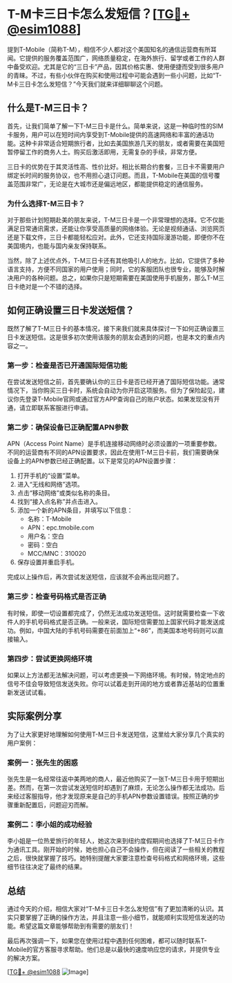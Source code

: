 # T-M卡三日卡怎么发短信？[[TG💪+ @esim1088](https://t.me/s/esim1088)]

提到T-Mobile（简称T-M），相信不少人都对这个美国知名的通信运营商有所耳闻。它提供的服务覆盖范围广，网络质量稳定，在海外旅行、留学或者工作的人群中备受欢迎。尤其是它的“三日卡”产品，因其价格实惠、使用便捷而受到很多用户的青睐。不过，有些小伙伴在购买和使用过程中可能会遇到一些小问题，比如“T-M卡三日卡怎么发短信？”今天我们就来详细聊聊这个问题。

## 什么是T-M三日卡？

首先，让我们简单了解一下T-M三日卡是什么。简单来说，这是一种临时性的SIM卡服务，用户可以在短时间内享受到T-Mobile提供的高速网络和丰富的通话功能。这种卡非常适合短期旅行者，比如去美国旅游几天的朋友，或者需要在美国短暂停留工作的商务人士。购买后激活即用，无需复杂的手续，非常方便。

三日卡的优势在于其灵活性高、性价比好。相比长期合约套餐，三日卡不需要用户绑定长时间的服务协议，也不用担心退订问题。而且，T-Mobile在美国的信号覆盖范围非常广，无论是在大城市还是偏远地区，都能提供稳定的通信服务。

### 为什么选择T-M三日卡？

对于那些计划短期赴美的朋友来说，T-M三日卡是一个非常理想的选择。它不仅能满足日常通讯需求，还能让你享受高质量的网络体验。无论是视频通话、浏览网页还是下载文件，三日卡都能轻松应对。此外，它还支持国际漫游功能，即便你不在美国境内，也能与国内亲友保持联系。

当然，除了上述优点外，T-M三日卡还有其他吸引人的地方。比如，它提供了多种语言支持，方便不同国家的用户使用；同时，它的客服团队也很专业，能够及时解决用户的各种问题。总之，如果你只是短期需要在美国使用手机服务，那么T-M三日卡绝对是一个不错的选择。

## 如何正确设置三日卡发送短信？

既然了解了T-M三日卡的基本情况，接下来我们就来具体探讨一下如何正确设置三日卡发送短信。这是很多初次使用该服务的朋友会遇到的问题，也是本文的重点内容之一。

### 第一步：检查是否已开通国际短信功能

在尝试发送短信之前，首先要确认你的三日卡是否已经开通了国际短信功能。通常情况下，当你购买三日卡时，系统会自动为你开启这项服务。但为了保险起见，建议你先登录T-Mobile官网或通过官方APP查询自己的账户状态。如果发现没有开通，请立即联系客服进行申请。

### 第二步：确保设备已正确配置APN参数

APN（Access Point Name）是手机连接移动网络时必须设置的一项重要参数。不同的运营商有不同的APN设置要求，因此在使用T-M三日卡前，我们需要确保设备上的APN参数已经正确配置。以下是常见的APN设置步骤：

1. 打开手机的“设置”菜单。
2. 进入“无线和网络”选项。
3. 点击“移动网络”或类似名称的条目。
4. 找到“接入点名称”并点击进入。
5. 添加一个新的APN条目，并填写以下信息：
   - 名称：T-Mobile
   - APN：epc.tmobile.com
   - 用户名：空白
   - 密码：空白
   - MCC/MNC：310020
6. 保存设置并重启手机。

完成以上操作后，再次尝试发送短信，应该就不会再出现问题了。

### 第三步：检查号码格式是否正确

有时候，即使一切设置都完成了，仍然无法成功发送短信。这时就需要检查一下收件人的手机号码格式是否正确。一般来说，国际短信需要加上国家代码才能发送成功。例如，中国大陆的手机号码需要在前面加上“+86”，而美国本地号码则可以直接输入。

### 第四步：尝试更换网络环境

如果以上方法都无法解决问题，可以考虑更换一下网络环境。有时候，特定地点的信号不佳会导致短信发送失败。你可以试着走到开阔的地方或者靠近基站的位置重新发送试试看。

## 实际案例分享

为了让大家更好地理解如何使用T-M三日卡发送短信，这里给大家分享几个真实的用户案例：

### 案例一：张先生的困惑

张先生是一名经常往返中美两地的商人，最近他购买了一张T-M三日卡用于短期出差。然而，在第一次尝试发送短信时却遇到了麻烦，无论怎么操作都无法成功。后来经过客服指导，他才发现原来是自己的手机APN参数设置错误。按照正确的步骤重新配置后，问题迎刃而解。

### 案例二：李小姐的成功经验

李小姐是一位热爱旅行的年轻人，她这次来到纽约度假期间也选择了T-M三日卡作为通讯工具。刚开始的时候，她也担心自己不会操作，但在阅读了一些相关的教程之后，很快就掌握了技巧。她特别提醒大家要注意检查号码格式和网络环境，这些细节往往决定了最终的结果。

## 总结

通过今天的介绍，相信大家对“T-M卡三日卡怎么发短信”有了更加清晰的认识。其实只要掌握了正确的操作方法，并且注意一些小细节，就能顺利实现短信发送的功能。希望这篇文章能够帮助到有需要的朋友们！

最后再次强调一下，如果您在使用过程中遇到任何困难，都可以随时联系T-Mobile的官方客服寻求帮助。他们总是以最快的速度响应您的请求，并提供专业的解决方案。

[[TG💪+ @esim1088](https://t.me/s/esim1088) ![Image](https://i.postimg.cc/4NQfJmqS/Snipaste-2025-05-13-00-14-12.png)]